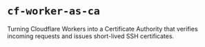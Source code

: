 # `cf-worker-as-ca`

Turning Cloudflare Workers into a Certificate Authority that verifies incoming requests and issues short-lived SSH certificates.
